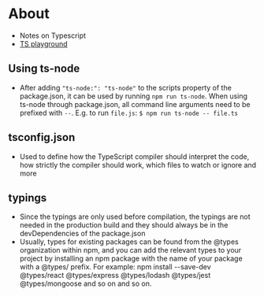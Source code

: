 # About
* Notes on Typescript
* [TS playground](https://www.typescriptlang.org/play)

## Using ts-node
* After adding `"ts-node:": "ts-node"` to the scripts property of the package.json, it can be used by running `npm run ts-node`. When using ts-node through package.json, all command line arguments need to be prefixed with `--`. E.g. to run `file.js`: `$ npm run ts-node -- file.ts`

## tsconfig.json
* Used to define how the TypeScript compiler should interpret the code, how strictly the compiler should work, which files to watch or ignore and more

## typings
* Since the typings are only used before compilation, the typings are not needed in the production build and they should always be in the devDependencies of the package.json
* Usually, types for existing packages can be found from the @types organization within npm, and you can add the relevant types to your project by installing an npm package with the name of your package with a @types/ prefix. For example: npm install --save-dev @types/react @types/express @types/lodash @types/jest @types/mongoose and so on and so on.